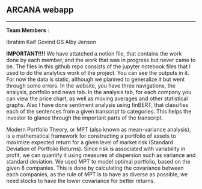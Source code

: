 
## ARCANA webapp

-----------------
**Team Members**      : 

Ibrahim Kaif
Govind GS
Alby Jenson
 
 **IMPORTANT!!!!**
 We have attatched a notion file, that contains the work done by each member, and the work that was in progress but never came to be. 
 The files in this github repo consists of the jupyter notebook files that I used to do the analytics work of the project. You can see the outputs in it. 
 For now the data is static, although we planned to generalize it but went through some errors. 
 In the website, you have three navigations, the analysis, portfolio and news tab. 
 In the analysis tab, for each company you can view the price chart, as well as moving averages and other statistical graphs.
 Also I have done sentiment analysis using finBERT, that classifies each of the sentences from a given transcript to categories. This helps the investor to glance through the important parts of the transcript.
 
Modern Portfolio Theory, or MPT (also known as mean-variance analysis), is a mathematical framework for constructing a portfolio of assets to maximize expected return for a given level of market risk (Standard Deviation of Portfolio Returns). Since risk is associated with variability in profit, we can quantify it using measures of dispersion such as variance and standard deviation.
We used MPT to model optimal portfolio, based on the given 8 companies. This is done by calculating the covariance between each companies, as the rule of MPT is to have as diverse as possible, we need stocks to have the lower covariance for better returns.

